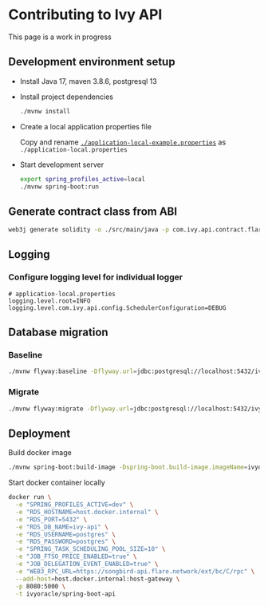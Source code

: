 # Contributing to Ivy API

This page is a work in progress

## Development environment setup

- Install Java 17, maven 3.8.6, postgresql 13
- Install project dependencies

  ```sh
  ./mvnw install
  ```

- Create a local application properties file

  Copy and rename [`./application-local-example.properties`](./src/main/resources/application-local-example.properties) as `./application-local.properties`

- Start development server

  ```sh
  export spring_profiles_active=local
  ./mvnw spring-boot:run
  ```

## Generate contract class from ABI

```sh
web3j generate solidity -o ./src/main/java -p com.ivy.api.contract.flare -a abi/flare/PriceSubmitter.abi
```

## Logging

### Configure logging level for individual logger

```properties
# application-local.properties
logging.level.root=INFO
logging.level.com.ivy.api.config.SchedulerConfiguration=DEBUG
```

## Database migration

### Baseline

```sh
./mvnw flyway:baseline -Dflyway.url=jdbc:postgresql://localhost:5432/ivy-api -Dflyway.user=postgres -Dflyway.password=postgres
```

### Migrate

```sh
./mvnw flyway:migrate -Dflyway.url=jdbc:postgresql://localhost:5432/ivy-api -Dflyway.user=postgres -Dflyway.password=postgres
```

## Deployment

Build docker image

```sh
./mvnw spring-boot:build-image -Dspring-boot.build-image.imageName=ivyoracle/spring-boot-api
```

Start docker container locally

```sh
docker run \
  -e "SPRING_PROFILES_ACTIVE=dev" \
  -e "RDS_HOSTNAME=host.docker.internal" \
  -e "RDS_PORT=5432" \
  -e "RDS_DB_NAME=ivy-api" \
  -e "RDS_USERNAME=postgres" \
  -e "RDS_PASSWORD=postgres" \
  -e "SPRING_TASK_SCHEDULING_POOL_SIZE=10" \
  -e "JOB_FTSO_PRICE_ENABLED=true" \
  -e "JOB_DELEGATION_EVENT_ENABLED=true" \
  -e "WEB3_RPC_URL=https://songbird-api.flare.network/ext/bc/C/rpc" \
  --add-host=host.docker.internal:host-gateway \
  -p 8080:5000 \
  -t ivyoracle/spring-boot-api
```
